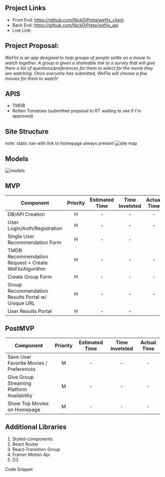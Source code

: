 ## Project Links
- Front End: https://github.com/NickDiPreta/weflix_client
- Back End: https://github.com/NickDiPreta/weflix_api
- Live Link:

## **Project Proposal:**

*WeFlix is an app designed to help groups of people settle on a movie to watch together. A group is given a shareable link to a survey that will give them a list of questions/preferences for them to select for the movie they are watching. Once everyone has submitted, WeFlix will choose a few movies for them to watch!*


## APIS
- TMDB
- Rotten Tomatoes (submitted proposal to RT waiting to see if I'm approved)


## Site Structure
note: static nav with link to homepage always present
![site map](https://i.imgur.com/mflca0r.png)
## Models
![models](https://i.imgur.com/UTo4485.png)
## MVP

| Component | Priority | Estimated Time | Time Invetsted | Actual Time |
| --- | :---: |  :---: | :---: | :---: |
| DB/API Creation | H | - | - | - |
| User Login/Auth/Registration  | H | -| - | - |
| Single User Recommendation Form | H | - | - |
| TMDB Recommendation Request + Create WeFlixAlgorithm | H | - | - | - |
| Create Group Form | H | - | - | - |
| Group Recommendation Results Portal w/ Unique URL | H | - | - | -|
| User Results Portal | H |  - | -|


## PostMVP
| Component | Priority | Estimated Time | Time Invetsted | Actual Time |
| --- | :---: |  :---: | :---: | :---: |
| Save User Favorite Movies / Preferences | M | - | - | - |
| Give Group Streaming Platform Availability | M | - | - | - |
| Show Top Movies on Homepage | M | - | - | - |


## Additional Libraries 
1. Styled-components
2. React Router
3. React-Transition-Group
4. Framer Motion Api
5. D3
   


Code Snippet
